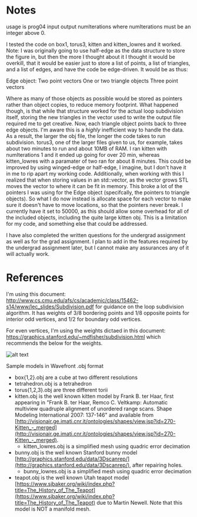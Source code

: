 # Notes

usage is prog04 input output numIterations where numIterations must be an integer above 0.

I tested the code on box1, torus3, kitten and kitten_lowres and it worked. Note: I was originally going to use half-edge as the data structure to store the figure in, but then the more I thought about it I thought it would be overkill, that it would be easier just to store a list of points, a list of triangles, and a list of edges, and have the code be edge-driven. It would be as thus:

Edge object:
    Two point vectors
    One or two triangle objects
        Three point vectors

Where as many of those objects as possible would be stored as pointers rather than object copies, to reduce memory footprint. What happened though, is that while that structure worked for the actual loop subdivision itself, storing the new triangles in the vector used to write the output file required me to get creative. Now, each triangle object points back to three edge objects. I'm aware this is a *highly* inefficient way to handle the data. As a result, the larger the obj file, the longer the code takes to run subdivision. torus3, one of the larger files given to us, for example, takes about two minutes to run and about 10MB of RAM. I ran kitten with numIterations 1 and it ended up going for over 20 min, whereas kitten_lowres with a paramater of two ran for about 8 minutes. This could be improved by using winged-edge or half-edge, I imagine, but I don't have it in me to rip apart my working code. Additionally, when working with this I realized that when storing values in an std::vector, as the vector grows STL moves the vector to where it can be fit in memory. This broke a lot of the pointers I was using for the Edge object (specifcally, the pointers to triangle objects). So what I do now instead is allocate space for each vector to make sure it doesn't have to move locations, so that the pointers never break. I currently have it set to 50000, as this should allow some overhead for all of the included objects, including the quite large kitten obj. This is a limitation for my code, and something else that could be addressed.

I have also completed the written questions for the undergrad assignment as well as for the grad assignment. I plan to add in the features required by the undergrad assignment later, but I cannot make any assurances any of it will actually work.

# References

I'm using this document: http://www.cs.cmu.edu/afs/cs/academic/class/15462-s14/www/lec_slides/Subdivision.pdf for guidance on the loop subdivision algorithm. It has weights of 3/8 bordering points and 1/8 opposite points for interior odd vertices, and 1/2 for boundary odd vertices.

For even vertices, I'm using the weights dictaed in this document: https://graphics.stanford.edu/~mdfisher/subdivision.html which recommends the below for the weights.

![alt text](https://graphics.stanford.edu/~mdfisher/TutorialData/SubdivStencil4.png "weights")


Sample models in Wavefront .obj format

* box{1,2}.obj are a cube at two different resolutions
* tetrahedron.obj is a tetrahedron
* torus{1,2,3}.obj are three different torii
* kitten.obj is the well known kitten model by Frank B. ter Haar, first appearing in "Frank B. ter Haar, Remco C. Veltkamp:
Automatic multiview quadruple alignment of unordered range scans. Shape Modeling International 2007: 137-146" and available from [http://visionair.ge.imati.cnr.it/ontologies/shapes/view.jsp?id=270-Kitten_-_merged](http://visionair.ge.imati.cnr.it/ontologies/shapes/view.jsp?id=270-Kitten_-_merged).
    * kitten_lowres.obj is a simplified mesh using quadric error decimation 
* bunny.obj is the well known Stanford bunny model [http://graphics.stanford.edu/data/3Dscanrep/](http://graphics.stanford.edu/data/3Dscanrep/), after repairing holes.  
    * bunny_lowres.obj is a simplified mesh using quadric error decimation
* teapot.obj is the well known Utah teapot model [https://www.sjbaker.org/wiki/index.php?title=The_History_of_The_Teapot](https://www.sjbaker.org/wiki/index.php?title=The_History_of_The_Teapot) due to Martin Newell.  Note that this model is NOT a manifold mesh.